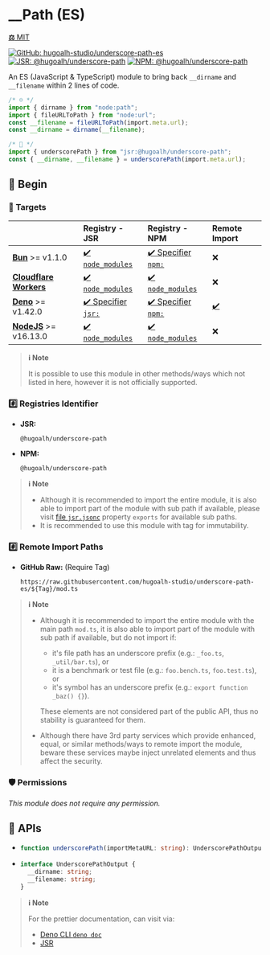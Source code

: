 # __Path  (ES)

[**⚖️** MIT](./LICENSE.md)

[![GitHub: hugoalh-studio/underscore-path-es](https://img.shields.io/github/v/release/hugoalh-studio/underscore-path-es?label=hugoalh-studio/underscore-path-es&labelColor=181717&logo=github&logoColor=ffffff&sort=semver&style=flat "GitHub: hugoalh-studio/underscore-path-es")](https://github.com/hugoalh-studio/underscore-path-es)
[![JSR: @hugoalh/underscore-path](https://img.shields.io/jsr/v/@hugoalh/underscore-path?label=JSR%20@hugoalh/underscore-path&labelColor=F7DF1E&logoColor=000000&style=flat "JSR: @hugoalh/underscore-path")](https://jsr.io/@hugoalh/underscore-path)
[![NPM: @hugoalh/underscore-path](https://img.shields.io/npm/v/@hugoalh/underscore-path?label=@hugoalh/underscore-path&labelColor=CB3837&logo=npm&logoColor=ffffff&style=flat "NPM: @hugoalh/underscore-path")](https://www.npmjs.com/package/@hugoalh/underscore-path)

An ES (JavaScript & TypeScript) module to bring back `__dirname` and `__filename` within 2 lines of code.

```ts
/* ☹️ */
import { dirname } from "node:path";
import { fileURLToPath } from "node:url";
const __filename = fileURLToPath(import.meta.url);
const __dirname = dirname(__filename);
```

```ts
/* 🙂 */
import { underscorePath } from "jsr:@hugoalh/underscore-path";
const { __dirname, __filename } = underscorePath(import.meta.url);
```

## 🔰 Begin

### 🎯 Targets

|  | **Registry - JSR** | **Registry - NPM** | **Remote Import** |
|:--|:--|:--|:--|
| **[Bun](https://bun.sh/)** >= v1.1.0 | [✔️ `node_modules`](https://jsr.io/docs/npm-compatibility) | [✔️ Specifier `npm:`](https://bun.sh/docs/runtime/autoimport) | ❌ |
| **[Cloudflare Workers](https://workers.cloudflare.com/)** | [✔️ `node_modules`](https://jsr.io/docs/with/cloudflare-workers) | [✔️ `node_modules`](https://docs.npmjs.com/using-npm-packages-in-your-projects) | ❌ |
| **[Deno](https://deno.land/)** >= v1.42.0 | [✔️ Specifier `jsr:`](https://jsr.io/docs/with/deno) | [✔️ Specifier `npm:`](https://docs.deno.com/runtime/manual/node/npm_specifiers) | [✔️](https://docs.deno.com/runtime/manual/basics/modules/#remote-import) |
| **[NodeJS](https://nodejs.org/)** >= v16.13.0 | [✔️ `node_modules`](https://jsr.io/docs/with/node) | [✔️ `node_modules`](https://docs.npmjs.com/using-npm-packages-in-your-projects) | ❌ |

> **ℹ️ Note**
>
> It is possible to use this module in other methods/ways which not listed in here, however it is not officially supported.

### #️⃣ Registries Identifier

- **JSR:**
  ```
  @hugoalh/underscore-path
  ```
- **NPM:**
  ```
  @hugoalh/underscore-path
  ```

> **ℹ️ Note**
>
> - Although it is recommended to import the entire module, it is also able to import part of the module with sub path if available, please visit [file `jsr.jsonc`](./jsr.jsonc) property `exports` for available sub paths.
> - It is recommended to use this module with tag for immutability.

### #️⃣ Remote Import Paths

- **GitHub Raw:** (Require Tag)
  ```
  https://raw.githubusercontent.com/hugoalh-studio/underscore-path-es/${Tag}/mod.ts
  ```

> **ℹ️ Note**
>
> - Although it is recommended to import the entire module with the main path `mod.ts`, it is also able to import part of the module with sub path if available, but do not import if:
>
>   - it's file path has an underscore prefix (e.g.: `_foo.ts`, `_util/bar.ts`), or
>   - it is a benchmark or test file (e.g.: `foo.bench.ts`, `foo.test.ts`), or
>   - it's symbol has an underscore prefix (e.g.: `export function _baz() {}`).
>
>   These elements are not considered part of the public API, thus no stability is guaranteed for them.
> - Although there have 3rd party services which provide enhanced, equal, or similar methods/ways to remote import the module, beware these services maybe inject unrelated elements and thus affect the security.

### 🛡️ Permissions

*This module does not require any permission.*

## 🧩 APIs

- ```ts
  function underscorePath(importMetaURL: string): UnderscorePathOutput;
  ```
- ```ts
  interface UnderscorePathOutput {
    __dirname: string;
    __filename: string;
  }
  ```

> **ℹ️ Note**
>
> For the prettier documentation, can visit via:
>
> - [Deno CLI `deno doc`](https://deno.land/manual/tools/documentation_generator)
> - [JSR](https://jsr.io/@hugoalh/underscore-path)
